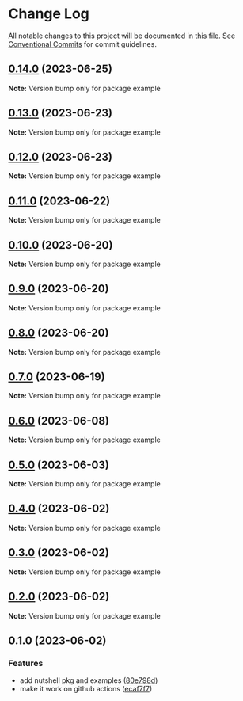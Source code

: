 # Change Log

All notable changes to this project will be documented in this file.
See [Conventional Commits](https://conventionalcommits.org) for commit guidelines.

## [0.14.0](https://github.com/rondymesquita/shell/compare/example@0.13.0...example@0.14.0) (2023-06-25)

**Note:** Version bump only for package example

## [0.13.0](https://github.com/rondymesquita/shell/compare/example@0.12.0...example@0.13.0) (2023-06-23)

**Note:** Version bump only for package example

## [0.12.0](https://github.com/rondymesquita/shell/compare/example@0.11.0...example@0.12.0) (2023-06-23)

**Note:** Version bump only for package example

## [0.11.0](https://github.com/rondymesquita/shell/compare/example@0.10.0...example@0.11.0) (2023-06-22)

**Note:** Version bump only for package example

## [0.10.0](https://github.com/rondymesquita/shell/compare/example@0.9.0...example@0.10.0) (2023-06-20)

**Note:** Version bump only for package example

## [0.9.0](https://github.com/rondymesquita/shell/compare/example@0.8.0...example@0.9.0) (2023-06-20)

**Note:** Version bump only for package example

## [0.8.0](https://github.com/rondymesquita/shell/compare/example@0.7.0...example@0.8.0) (2023-06-20)

**Note:** Version bump only for package example

## [0.7.0](https://github.com/rondymesquita/shell/compare/example@0.6.0...example@0.7.0) (2023-06-19)

**Note:** Version bump only for package example

## [0.6.0](https://github.com/rondymesquita/shell/compare/example@0.5.0...example@0.6.0) (2023-06-08)

**Note:** Version bump only for package example

## [0.5.0](https://github.com/rondymesquita/shell/compare/example@0.4.0...example@0.5.0) (2023-06-03)

**Note:** Version bump only for package example

## [0.4.0](https://github.com/rondymesquita/shell/compare/example@0.3.0...example@0.4.0) (2023-06-02)

**Note:** Version bump only for package example

## [0.3.0](https://github.com/rondymesquita/shell/compare/example@0.2.0...example@0.3.0) (2023-06-02)

**Note:** Version bump only for package example

## [0.2.0](https://github.com/rondymesquita/shell/compare/example@0.1.0...example@0.2.0) (2023-06-02)

**Note:** Version bump only for package example

## 0.1.0 (2023-06-02)

### Features

- add nutshell pkg and examples ([80e798d](https://github.com/rondymesquita/shell/commit/80e798d061c2f9ea53651deb6d073a20d804ad97))
- make it work on github actions ([ecaf7f7](https://github.com/rondymesquita/shell/commit/ecaf7f7e709f3a41b6a906c047bc8d4d9275be5f))

